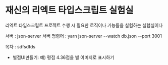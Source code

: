 # 재신의 리엑트 타입스크립트 실험실

리엑트 타입스크립트 프로젝트 수행 시 필요한 로직이나 기능들을 실험하는 실험실이다

서버 : json-server
서버 명령어 : yarn json-server --watch db.json --port 3001

목차 :
sdfsdfds

- 별점UI만들기: 예) 평점 4.36점을 별 이미지로 표시하기
